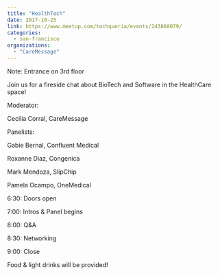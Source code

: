 ```yaml
---
title: "HealthTech"
date: 2017-10-25
link: https://www.meetup.com/techqueria/events/243860079/
categories:
  - san-francisco
organizations:
  - "CareMessage"
---
```


Note: Entrance on 3rd floor

Join us for a fireside chat about BioTech and Software in the HealthCare space!

Moderator:

Cecilia Corral, CareMessage

Panelists:

Gabie Bernal, Confluent Medical

Roxanne Diaz, Congenica

Mark Mendoza, SlipChip

Pamela Ocampo, OneMedical

6:30: Doors open

7:00: Intros & Panel begins

8:00: Q&A

8:30: Networking

9:00: Close

Food & light drinks will be provided!
